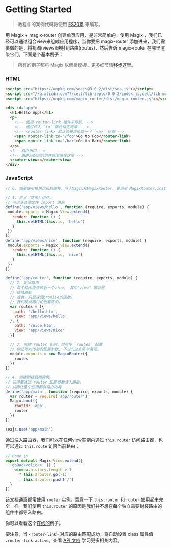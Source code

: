 # Getting Started

> 教程中的案例代码将使用 [ES2015](https://github.com/lukehoban/es6features) 来编写。

用 Magix + magix-router 创建单页应用，是非常简单的。使用 Magix ，我们已经可以通过组合view来组成应用程序，当你要把 magix-router 添加进来，我们需要做的是，将视图(views)映射到路由(routes)，然后告诉 magix-router 在哪里渲染它们。下面是个基本例子：

> 所有的例子都将 Magix 以解析模板。更多细节请[移步这里](https://thx.github.io/magix)。

### HTML

``` html
<script src="https://unpkg.com/seajs@3.0.2/dist/sea.js"></script>
<script src="//g.alicdn.com??/cell/lib-zepto/0.0.2/index.js,cell/lib-magix/0.0.15/index.js"></script>
<script src="https://unpkg.com/magix-router/dist/magix-router.js"></script>

<div id="app">
  <h1>Hello App!</h1>
  <p>
    <!-- 使用 router-link 组件来导航. -->
    <!-- 通过传入 `to` 属性指定链接. -->
    <!-- <router-link> 默认会被渲染成一个 `<a>` 标签 -->
    <span router-link to="/foo">Go to Foo</router-link>
    <span router-link to="/bar">Go to Bar</router-link>
  </p>
  <!-- 路由出口 -->
  <!-- 路由匹配到的组件将渲染在这里 -->
  <router-view></router-view>
</div>
```

### JavaScript

```js
// 0. 如果使用模块化机制编程，导入Magix和MagixRouter，要调用 MagixRouter.install(Magix)

// 1. 定义（路由）组件。
// 可以从其他文件 import 进来
define('app/views/hello', function (require, exports, module) {
 module.exports = Magix.View.extend({
   render: function () {
     this.setHTML(this.id, 'hello')
   }
 })
})
define('app/views/nice', function (require, exports, module) {
 module.exports = Magix.View.extend({
   render: function () {
     this.setHTML(this.id, 'nice')
   }
 })
})

define('app/router', function (require, exports, module) {
  // 2. 定义路由
  // 每个路由应该映射一个view。 其中"view" 可以是
  // 模块路径
  // 或者，只是返回promise的函数。
  // 我们晚点再讨论嵌套路由。
  var routes = [{
    path: '/hello.htm',
    view: 'app/views/hello'
  }, {
    path: '/nice.htm',
    view: 'app/views/nice'
  }]

  // 3. 创建 router 实例，然后传 `routes` 配置
  // 你还可以传别的配置参数, 不过先这么简单着吧。
  module.exports = new MagixRouter({
    routes
  })
})

// 4. 创建和挂载根实例。
// 记得要通过 router 配置参数注入路由，
// 从而让整个应用都有路由功能
define('app/main', function (require, exports, module) {
  var router = require('app/router')
  Magix.boot({
    rootId: 'app',
    router
  })
})

seajs.use('app/main')
```

通过注入路由器，我们可以在任何view实例内通过 `this.router` 访问路由器，也可以通过 `this.route` 访问当前路由：

```js
// Home.js
export default Magix.View.extend({
  'goBack<click>' () {
    window.history.length > 1
      ? this.$router.go(-1)
      : this.$router.push('/')
  }
})
```

该文档通篇都常使用 `router` 实例。留意一下 `this.router` 和 `router` 使用起来完全一样。我们使用 `this.router` 的原因是我们并不想在每个独立需要封装路由的组件中都导入路由。

你可以看看这个[在线的](https://codepen.io/sprying/pen/MVaNJj)例子。

要注意，当 `<router-link>` 对应的路由匹配成功，将自动设置 class 属性值  `.router-link-active`。查看 [API 文档](../api/router-link.md) 学习更多相关内容。
